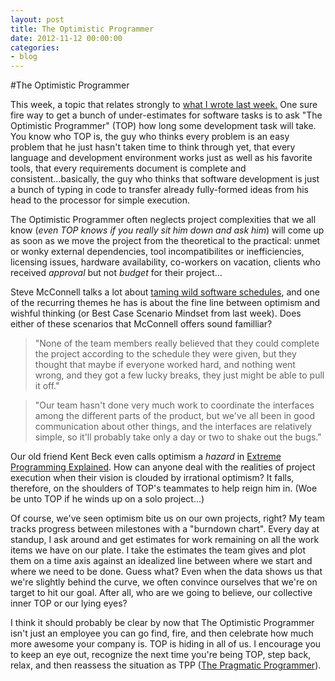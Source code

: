 ```yaml
---
layout: post
title: The Optimistic Programmer
date: 2012-11-12 00:00:00
categories:
- blog
---
```


#The Optimistic Programmer

This week, a topic that relates strongly to [what I wrote last week.](http://snibble.github.com/blog/2012/11/05/Idea.html) One sure fire way to get a bunch of under-estimates for software tasks is to ask "The Optimistic Programmer" (TOP) how long some development task will take. You know who TOP is, the guy who thinks every problem is an easy problem that he just hasn't taken time to think through yet, that every language and development environment works just as well as his favorite tools, that every requirements document is complete and consistent...basically, the guy who thinks that software development is just a bunch of typing in code to transfer already fully-formed ideas from his head to the processor for simple execution.

The Optimistic Programmer often neglects project complexities that we all know (_even TOP knows if you really sit him down and ask him_) will come up as soon as we move the project from the theoretical to the practical: unmet or wonky external dependencies, tool incompatibilites or inefficiencies, licensing issues, hardware availability, co-workers on vacation, clients who received _approval_ but not _budget_ for their project...

Steve McConnell talks a lot about <a href="http://www.amazon.com/gp/product/B004OR1XXS/ref=as_li_ss_tl?ie=UTF8&camp=1789&creative=390957&creativeASIN=B004OR1XXS&linkCode=as2&tag=snibble-20">taming wild software schedules</a>, and one of the recurring themes he has is about the fine line between optimism and wishful thinking (or Best Case Scenario Mindset from last week). Does either of these scenarios that McConnell offers sound familliar?
>   "None of the team members really believed that they could complete the project according to
    the schedule they were given, but they thought that maybe if everyone worked hard, and nothing went wrong, and they got a few lucky breaks, they just might be able to pull it off."

>   "Our team hasn't done very much work to coordinate the interfaces among the different parts
    of the product, but we've all been in good communication about other things, and the interfaces are relatively simple, so it'll probably take only a day or two to shake out the bugs."

Our old friend Kent Beck even calls optimism a _hazard_ in <a href="http://www.amazon.com/gp/product/B000OZ0N5S/ref=as_li_ss_tl?ie=UTF8&camp=1789&creative=390957&creativeASIN=B000OZ0N5S&linkCode=as2&tag=snibble-20">Extreme Programming Explained</a>. How can anyone deal with the realities of project execution when their vision is clouded by irrational optimism? It falls, therefore, on the shoulders of TOP's teammates to help reign him in. (Woe be unto TOP if he winds up on a solo project...)

Of course, we've seen optimism bite us on our own projects, right? My team tracks progress between milestones with a "burndown chart". Every day at standup, I ask around and get estimates for work remaining on all the work items we have on our plate. I take the estimates the team gives and plot them on a time axis against an idealized line between where we start and where we need to be done. Guess what? Even when the data shows us that we're slightly behind the curve, we often convince ourselves that we're on target to hit our goal. After all, who are we going to believe, our collective inner TOP or our lying eyes?

I think it should probably be clear by now that The Optimistic Programmer isn't just an employee you can go find, fire, and then celebrate how much more awesome your company is. TOP is hiding in all of us. I encourage you to keep an eye out, recognize the next time you're being TOP, step back, relax, and then reassess the situation as TPP (<a href="http://www.amazon.com/gp/product/B000SEGEKI/ref=as_li_ss_tl?ie=UTF8&camp=1789&creative=390957&creativeASIN=B000SEGEKI&linkCode=as2&tag=snibble-20">The Pragmatic Programmer</a>).